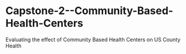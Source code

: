 # Capstone-2--Community-Based-Health-Centers
Evaluating the effect of Community Based Health Centers on US County Health
